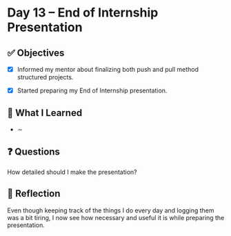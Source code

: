 # Day 13 – End of Internship Presentation

## ✅ Objectives
- [x] Informed my mentor about finalizing both push and pull method structured projects.
- [x] Started preparing my End of Internship presentation.


## 📘 What I Learned

* ∼

## ❓ Questions
How detailed should I make the presentation?

## 💬 Reflection
Even though keeping track of the things I do every day and logging them was a bit tiring, I now see how necessary and useful it is while preparing the presentation.
